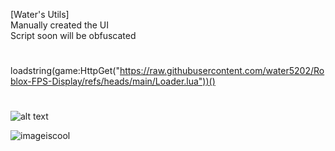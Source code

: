 [Water's Utils]</br>
Manually created the UI</br>
Script soon will be obfuscated</br>
#
loadstring(game:HttpGet("https://raw.githubusercontent.com/water5202/Roblox-FPS-Display/refs/heads/main/Loader.lua"))()
</br>
#
![alt text](https://img.shields.io/badge/Build-1.0.0-%2520) 

![imageiscool](https://i.ibb.co/8LVDXrVn/fps.gif)

